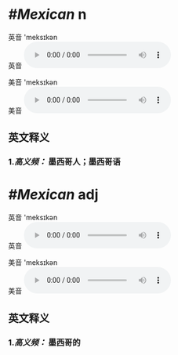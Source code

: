# ***\#Mexican*** n
英音 'meksɪkən  
英音
<audio src="./media/Mexican1.aac" controls="controls"></audio>

美音 'meksɪkən  
美音
<audio src="./media/Mexican.aac" controls="controls"></audio>



  

英文释义
---
### 1.*高义频：* **墨西哥人；墨西哥语**  


# ***\#Mexican*** adj
英音 'meksɪkən  
英音
<audio src="./media/Mexican1.aac" controls="controls"></audio>

美音 'meksɪkən  
美音
<audio src="./media/Mexican.aac" controls="controls"></audio>



  

英文释义
---
### 1.*高义频：* **墨西哥的**  


